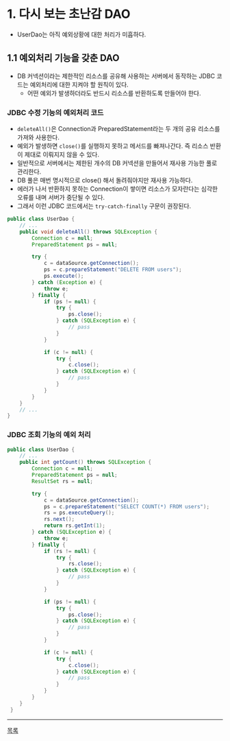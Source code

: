 # 1. 다시 보는 초난감 DAO

- UserDao는 아직 예외상황에 대한 처리가 미흡하다.

## 1.1 예외처리 기능을 갖춘 DAO

- DB 커넥션이라는 제한적인 리소스를 공유해 사용하는 서버에서 동작하는 JDBC 코드는 예외처리에 대한 지켜야 할 원칙이 있다.
    - 어떤 예외가 발생하더라도 반드시 리소스를 반환하도록 만들어야 한다.

### JDBC 수정 기능의 예외처리 코드

- `deleteAll()`은 Connection과 PreparedStatement라는 두 개의 공유 리소스를 가져와 사용한다.
- 예외가 발생하면 `close()`를 실행하지 못하고 메서드를 빠져나간다. 즉 리소스 반환이 제대로 이뤄지지 않을 수 있다.
- 일반적으로 서버에서는 제한된 개수의 DB 커넥션을 만들어서 재사용 가능한 풀로 관리한다.
- DB 풀은 매번 명시적으로 close() 해서 돌려줘야지만 재사용 가능하다.
- 에러가 나서 반환하지 못하는 Connection이 쌓이면 리소스가 모자란다는 심각한 오류를 내며 서버가 중단될 수 있다.
- 그래서 이런 JDBC 코드에서는 `try-catch-finally` 구문이 권장된다.

```java
public class UserDao {
    // ...
    public void deleteAll() throws SQLException {
        Connection c = null;
        PreparedStatement ps = null;

        try {
            c = dataSource.getConnection();
            ps = c.prepareStatement("DELETE FROM users");
            ps.execute();
        } catch (Exception e) {
            throw e;
        } finally {
            if (ps != null) {
                try {
                    ps.close();
                } catch (SQLException e) {
                    // pass
                }
            }

            if (c != null) {
                try {
                    c.close();
                } catch (SQLException e) {
                    // pass
                }
            }
        }
    }
    // ...
}
```

### JDBC 조회 기능의 예외 처리

```java
public class UserDao {
    // ...
    public int getCount() throws SQLException {
        Connection c = null;
        PreparedStatement ps = null;
        ResultSet rs = null;

        try {
            c = dataSource.getConnection();
            ps = c.prepareStatement("SELECT COUNT(*) FROM users");
            rs = ps.executeQuery();
            rs.next();
            return rs.getInt(1);
        } catch (SQLException e) {
            throw e;
        } finally {
            if (rs != null) {
                try {
                    rs.close();
                } catch (SQLException e) {
                    // pass
                }
            }

            if (ps != null) {
                try {
                    ps.close();
                } catch (SQLException e) {
                    // pass
                }
            }

            if (c != null) {
                try {
                    c.close();
                } catch (SQLException e) {
                    // pass
                }
            }
        }
    }
 }
```

---
[목록](./index.md)
